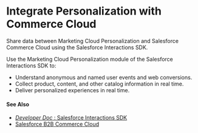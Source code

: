 

# Integrate Personalization with Commerce Cloud

Share data between Marketing Cloud Personalization and Salesforce Commerce
Cloud using the Salesforce Interactions SDK.

Use the Marketing Cloud Personalization module of the Salesforce Interactions
SDK to:

  * Understand anonymous and named user events and web conversions.
  * Collect product, content, and other catalog information in real time.
  * Deliver personalized experiences in real time.

#### See Also

  * [ _Developer Doc_ : Salesforce Interactions SDK](https://developer.salesforce.com/docs/marketing/personalization/guide/web-integration.html)
  * [Salesforce B2B Commerce Cloud](https://documentation.b2c.commercecloud.salesforce.com/DOC1/index.jsp)

